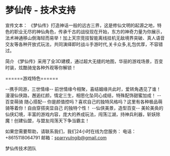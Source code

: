 # 梦仙传 - 技术支持

宣传文本：
《梦仙传》打造神话一般的远古三界，这是修仙文明的起源之地，特色的职业无尽的神仙角色，传承千古的战役现在开始，东方的神奇力量为你展示，法术神通移山倒海轻而易举！加上天宗竞技智能离线挂机无敌境界突破、真人语音交友等各种开放式玩法，共同演绎即时战斗手游时代,关卡众多,礼包优厚，不容错过。

简介
《梦仙传》采用了全3D建模，通过超大无缝的地图，华丽的游戏场景，百变时装，炫酷骑宠各种外观等你解锁！



======游戏特色======

--携手同游，三世情缘--
前世情缘今相聚，喜结姻缘共此时，爱转角遇见了谁！漫漫仙侠路，邂逅红颜，情定三生，相思化坠同心成结，特殊配饰甜蜜加成！
--百变萌骑 随心搭配--
你是颜值控吗？喜欢自己的独特风格吗？这里有各种极品萌骑等着你！自由穿搭突显自己 的独特个性！
--仙侠美景，造型百变--
美轮美奂的仙侠幻境，丰富的游戏内容，庞大的养成玩法，闯荡江湖，持神兵利器，斩妖除魔！创建仙盟，与盟友闯荡天下争当霸主！



如果您需要帮助，请联系我们，我们24小时在线为您服务：
电话：+8615118064791
邮箱：sparryulngib@gmail.com

梦仙传技术团队

